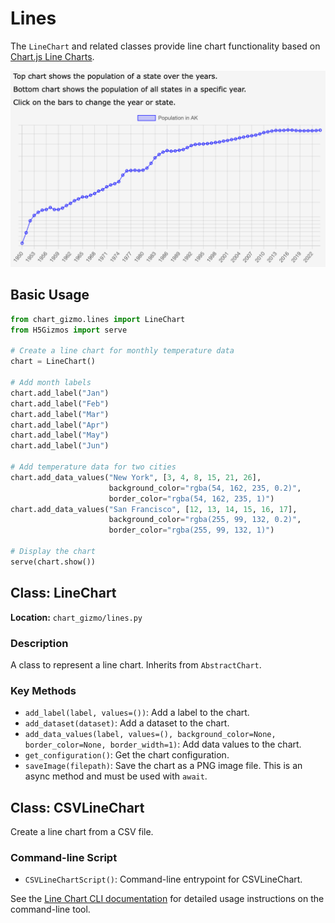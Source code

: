 # Lines

The `LineChart` and related classes provide line chart functionality based on [Chart.js Line Charts](https://www.chartjs.org/docs/latest/charts/line.html).

![Sample Line Chart](../screenshots/linechart.png)

## Basic Usage

```python
from chart_gizmo.lines import LineChart
from H5Gizmos import serve

# Create a line chart for monthly temperature data
chart = LineChart()

# Add month labels
chart.add_label("Jan")
chart.add_label("Feb")
chart.add_label("Mar")
chart.add_label("Apr")
chart.add_label("May")
chart.add_label("Jun")

# Add temperature data for two cities
chart.add_data_values("New York", [3, 4, 8, 15, 21, 26],
                      background_color="rgba(54, 162, 235, 0.2)",
                      border_color="rgba(54, 162, 235, 1)")
chart.add_data_values("San Francisco", [12, 13, 14, 15, 16, 17],
                      background_color="rgba(255, 99, 132, 0.2)",
                      border_color="rgba(255, 99, 132, 1)")

# Display the chart
serve(chart.show())
```

## Class: LineChart

**Location:** `chart_gizmo/lines.py`

### Description

A class to represent a line chart. Inherits from `AbstractChart`.

### Key Methods

- `add_label(label, values=())`: Add a label to the chart.
- `add_dataset(dataset)`: Add a dataset to the chart.
- `add_data_values(label, values=(), background_color=None, border_color=None, border_width=1)`: Add data values to the chart.
- `get_configuration()`: Get the chart configuration.
- `saveImage(filepath)`: Save the chart as a PNG image file. This is an async method and must be used with `await`.

## Class: CSVLineChart

Create a line chart from a CSV file.

### Command-line Script

- `CSVLineChartScript()`: Command-line entrypoint for CSVLineChart.

See the [Line Chart CLI documentation](../cli/line.md) for detailed usage instructions on the command-line tool.
